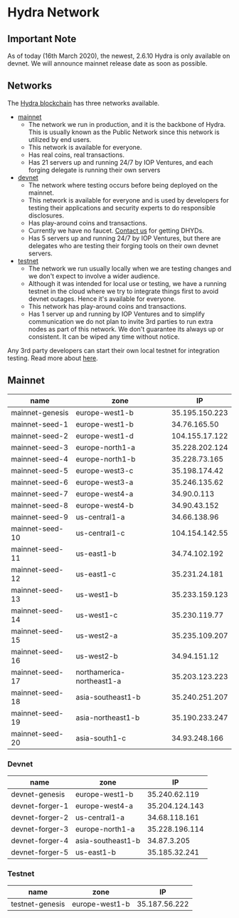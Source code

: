 # Hydra Network

## Important Note

As of today (16th March 2020), the newest, 2.6.10 Hydra is only available on devnet. We will announce mainnet release date as soon as possible.

## Networks

The [Hydra blockchain](https://github.com/Internet-of-People/hydra-core) has three networks available.

- [mainnet](http://hydra.iop.global)
  - The network we run in production, and it is the backbone of Hydra. This is usually known as the Public Network since this network is utilized by end users.
  - This network is available for everyone.
  - Has real coins, real transactions.
  - Has 21 servers up and running 24/7 by IOP Ventures, and each forging delegate is running their own servers
- [devnet](http://dev.hydra.iop.global)
  - The network where testing occurs before being deployed on the mainnet.
  - This network is available for everyone and is used by developers for testing their applications and security experts to do responsible disclosures.
  - Has play-around coins and transactions.
  - Currently we have no faucet. [Contact us](https://iop.global/contact-us/) for getting DHYDs.
  - Has 5 servers up and running 24/7 by IOP Ventures, but there are delegates who are testing their forging tools on their own devnet servers.
- [testnet](http://test.hydra.iop.global)
  - The network we run usually locally when we are testing changes and we don't expect to involve a wider audience.
  - Although it was intended for local use or testing, we have a running testnet in the cloud where we try to integrate things first to avoid devnet outages. Hence it's available for everyone.
  - This network has play-around coins and transactions.
  - Has 1 server up and running by IOP Ventures and to simplify communication we do not plan to invite 3rd parties to run extra nodes as part of this network. We don't guarantee its always up or consistent. It can be wiped any time without notice.

Any 3rd party developers can start their own local testnet for integration testing. Read more about [here](https://github.com/Internet-of-People/hydra-core).

## Mainnet

| name | zone | IP |
|---|---|---|
| mainnet-genesis | europe-west1-b | 35.195.150.223 |
| mainnet-seed-1 | europe-west1-b | 34.76.165.50 |
| mainnet-seed-2 | europe-west1-d | 104.155.17.122 |
| mainnet-seed-3 | europe-north1-a | 35.228.202.124 |
| mainnet-seed-4 | europe-north1-b | 35.228.73.165 |
| mainnet-seed-5 | europe-west3-c | 35.198.174.42 |
| mainnet-seed-6 | europe-west3-a | 35.246.135.62 |
| mainnet-seed-7 | europe-west4-a | 34.90.0.113 |
| mainnet-seed-8 | europe-west4-b | 34.90.43.152 |
| mainnet-seed-9 | us-central1-a | 34.66.138.96 |
| mainnet-seed-10 | us-central1-c | 104.154.142.55 |
| mainnet-seed-11 | us-east1-b | 34.74.102.192 |
| mainnet-seed-12 | us-east1-c | 35.231.24.181 |
| mainnet-seed-13 | us-west1-b | 35.233.159.123 |
| mainnet-seed-14 | us-west1-c | 35.230.119.77 |
| mainnet-seed-15 | us-west2-a | 35.235.109.207 |
| mainnet-seed-16 | us-west2-b | 34.94.151.12 |
| mainnet-seed-17 | northamerica-northeast1-a | 35.203.123.223 |
| mainnet-seed-18 | asia-southeast1-b | 35.240.251.207 |
| mainnet-seed-19 | asia-northeast1-b | 35.190.233.247 |
| mainnet-seed-20 | asia-south1-c | 34.93.248.166 |

### Devnet

| name | zone | IP |
|---|---|---|
| devnet-genesis | europe-west1-b | 35.240.62.119 |
| devnet-forger-1 | europe-west4-a | 35.204.124.143 |
| devnet-forger-2 | us-central1-a | 34.68.118.161 |
| devnet-forger-3 | europe-north1-a | 35.228.196.114 |
| devnet-forger-4 | asia-southeast1-b | 34.87.3.205 |
| devnet-forger-5 | us-east1-b | 35.185.32.241 |

### Testnet

| name | zone | IP |
|---|---|---|
| testnet-genesis | europe-west1-b | 35.187.56.222 |